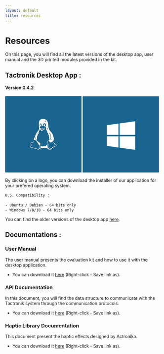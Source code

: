 ```yaml
---
layout: default
title: resources
---
```


# Resources

On this page, you will find all the latest versions of the desktop app, user manual and the 3D printed modules provided in the kit.

## Tactronik Desktop App :

#### Version 0.4.2

[<img src="/assets/images/logo_linux.png" style="width:49%"/>](https://github.com/ActronikaSAS/tactronik-demo-kit/releases/download/v0.4.2/desktop-demo-kit_0.4.2_amd64.deb)
[<img src="/assets/images/logo_w10.png" style="width:49%"/>](https://github.com/ActronikaSAS/tactronik-demo-kit/releases/download/v0.4.2/Tactronik.demo.kit.Setup.0.4.2.exe)

By clicking on a logo, you can download the installer of our application for your prefered operating system.

    O.S. Compatibility : 
    
    - Ubuntu / Debian - 64 bits only
    - Windows 7/8/10 - 64 bits only

You can find the older versions of the desktop app [here](/archives.html).

## Documentations :

### User Manual

The user manual presents the evaluation kit and how to use it with the desktop application.

- You can download it [here](/resources/documentations/user-manual/Tactronik-Evaluationkit-UserManual-v1.1.pdf) (Right-click - Save link as).

### API Documentation

In this document, you will find the data structure to communicate with the Tactronik system through the communication protocols.

- You can download it [here](/resources/documentations/api/Tactronik-API_Documentation-v1.0.pdf) (Right-click - Save link as).

### Haptic Library Documentation

This document present the haptic effects designed by Actronika.

- You can download it [here](/resources/documentations/library/Tactronik-Evaluationkit-HapticLibrary-v1.1.pdf) (Right-click - Save link as). 